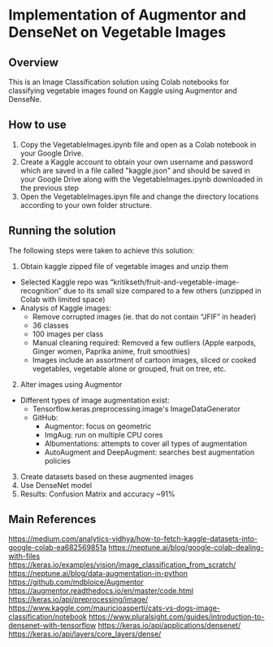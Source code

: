 # Implementation of Augmentor and DenseNet on Vegetable Images

## Overview
This is an Image Classification solution using Colab notebooks for classifying vegetable images found on Kaggle using Augmentor and DenseNe.

## How to use

1) Copy the VegetableImages.ipynb file and open as a Colab notebook in your Google Drive.
2) Create a Kaggle account to obtain your own username and password which are saved in a file called "kaggle.json" and should be saved in your Google Drive along with the VegetableImages.ipynb downloaded in the previous step
3) Open the VegetableImages.ipyn file and change the directory locations according to your own folder structure.

## Running the solution
The following steps were taken to achieve this solution:
1) Obtain kaggle zipped file of vegetable images and unzip them
- Selected Kaggle repo was “kritikseth/fruit-and-vegetable-image-recognition” due to its small size compared to a few others (unzipped in Colab with limited space)
- Analysis of Kaggle images:
    - Remove corrupted images (ie. that do not contain “JFIF” in header)
    - 36 classes
    - 100 images per class
    - Manual cleaning required: Removed a few outliers (Apple earpods, Ginger women, Paprika anime, fruit smoothies)
    - Images include an assortment of cartoon images, sliced or cooked vegetables, vegetable alone or grouped, fruit on tree, etc.
2) Alter images using Augmentor
- Different types of image augmentation exist:
    - Tensorflow.keras.preprocessing.image's ImageDataGenerator
    - GitHub: 
      - Augmentor: focus on geometric
      - ImgAug: run on multiple CPU cores
      - Albumentations: attempts to cover all types of augmentation
      - AutoAugment and DeepAugment: searches best augmentation policies

3) Create datasets based on these augmented images
4) Use DenseNet model
5) Results: Confusion Matrix and accuracy ~91%

## Main References
https://medium.com/analytics-vidhya/how-to-fetch-kaggle-datasets-into-google-colab-ea682569851a
https://neptune.ai/blog/google-colab-dealing-with-files
https://keras.io/examples/vision/image_classification_from_scratch/
https://neptune.ai/blog/data-augmentation-in-python
https://github.com/mdbloice/Augmentor
https://augmentor.readthedocs.io/en/master/code.html
https://keras.io/api/preprocessing/image/
https://www.kaggle.com/mauricioasperti/cats-vs-dogs-image-classification/notebook
https://www.pluralsight.com/guides/introduction-to-densenet-with-tensorflow
https://keras.io/api/applications/densenet/
https://keras.io/api/layers/core_layers/dense/
